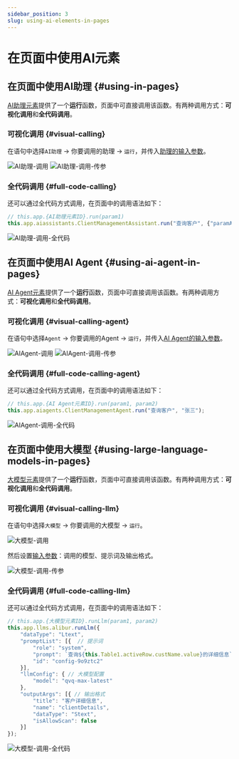 ```yaml
---
sidebar_position: 3
slug: using-ai-elements-in-pages
---
```


# 在页面中使用AI元素

## 在页面中使用AI助理 {#using-in-pages}

[AI助理元素](../ai-assistant)提供了一个**运行**函数，页面中可直接调用该函数。有两种调用方式：**可视化调用**和**全代码调用**。

### 可视化调用 {#visual-calling}

在语句中选择`AI助理` → 你要调用的助理 → `运行`，并传入[助理的输入参数](../ai-assistant/ai-assistant-input-output#input-parameters)。

![AI助理-调用](./img/call-assistant-in-page.png)
![AI助理-调用-传参](./img/call-assistant-in-page-input.png)

### 全代码调用 {#full-code-calling}
还可以通过全代码方式调用，在页面中的调用语法如下：

```javascript
// this.app.{AI助理元素ID}.run(param1)
this.app.aiassistants.ClientManagementAssistant.run("查询客户", {"paramA": "张三"});
```

![AI助理-调用-全代码](./img/call-assistant-in-page-code.png)

## 在页面中使用AI Agent {#using-ai-agent-in-pages}
[AI Agent元素](../ai-agent)提供了一个**运行**函数，页面中可直接调用该函数。有两种调用方式：**可视化调用**和**全代码调用**。

### 可视化调用 {#visual-calling-agent}

在语句中选择`Agent` → 你要调用的Agent → `运行`，并传入[AI Agent的输入参数](../ai-agent/agent-input-output#configuring-input-variables)。

![AIAgent-调用](./img/call-agent-in-page.png)
![AIAgent-调用-传参](./img/call-agent-in-page-input.png)

### 全代码调用 {#full-code-calling-agent}
还可以通过全代码方式调用，在页面中的调用语法如下：

```javascript
// this.app.{AI Agent元素ID}.run(param1, param2)
this.app.aiagents.ClientManagementAgent.run("查询客户", "张三");
```

![AIAgent-调用-全代码](./img/call-agent-in-page-code.png)

## 在页面中使用大模型 {#using-large-language-models-in-pages}
[大模型元素](../ai-llm)提供了一个**运行**函数，页面中可直接调用该函数。有两种调用方式：**可视化调用**和**全代码调用**。

### 可视化调用 {#visual-calling-llm}

在语句中选择`大模型` → 你要调用的大模型 → `运行`。

![大模型-调用](./img/call-llm-in-page.png)

然后设置[输入参数](../ai-llm/llm-input-output#call-llm-input)：调用的模型、提示词及输出格式。

![大模型-调用-传参](./img/call-llm-in-page-input.gif)

### 全代码调用 {#full-code-calling-llm}
还可以通过全代码方式调用，在页面中的调用语法如下：

```javascript
// this.app.{大模型元素ID}.runLlm(param1, param2)
this.app.llms.alibur.runLlm({
    "dataType": "Ltext",
    "promptList": [{  // 提示词
        "role": "system",
        "prompt": `查询${this.Table1.activeRow.custName.value}的详细信息`,
        "id": "config-9o9ztc2"
    }],
    "llmConfig": { // 大模型配置
        "model": "qvq-max-latest"
    },
    "outputArgs": [{ // 输出格式
        "title": "客户详细信息",
        "name": "clientDetails",
        "dataType": "Stext",
        "isAllowScan": false
    }]
});
```

![大模型-调用-全代码](./img/call-llm-in-page-code.png)